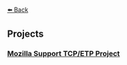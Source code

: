 [⬅️ Back](https://vintagemind.github.io/)

## Projects

### [Mozilla Support TCP/ETP Project](https://wiki.mozilla.org/Support/TCP-ETP)

